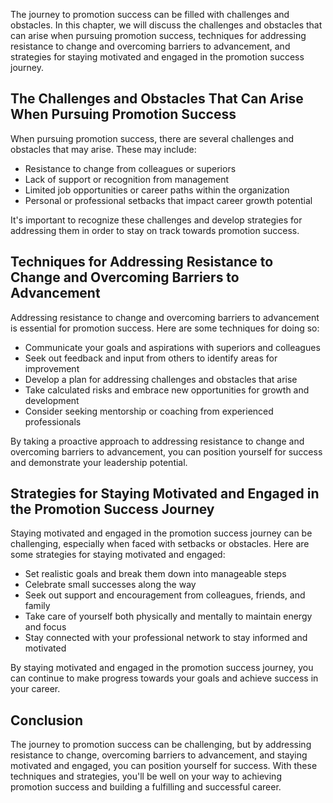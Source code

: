 
The journey to promotion success can be filled with challenges and obstacles. In this chapter, we will discuss the challenges and obstacles that can arise when pursuing promotion success, techniques for addressing resistance to change and overcoming barriers to advancement, and strategies for staying motivated and engaged in the promotion success journey.

The Challenges and Obstacles That Can Arise When Pursuing Promotion Success
---------------------------------------------------------------------------

When pursuing promotion success, there are several challenges and obstacles that may arise. These may include:

* Resistance to change from colleagues or superiors
* Lack of support or recognition from management
* Limited job opportunities or career paths within the organization
* Personal or professional setbacks that impact career growth potential

It's important to recognize these challenges and develop strategies for addressing them in order to stay on track towards promotion success.

Techniques for Addressing Resistance to Change and Overcoming Barriers to Advancement
-------------------------------------------------------------------------------------

Addressing resistance to change and overcoming barriers to advancement is essential for promotion success. Here are some techniques for doing so:

* Communicate your goals and aspirations with superiors and colleagues
* Seek out feedback and input from others to identify areas for improvement
* Develop a plan for addressing challenges and obstacles that arise
* Take calculated risks and embrace new opportunities for growth and development
* Consider seeking mentorship or coaching from experienced professionals

By taking a proactive approach to addressing resistance to change and overcoming barriers to advancement, you can position yourself for success and demonstrate your leadership potential.

Strategies for Staying Motivated and Engaged in the Promotion Success Journey
-----------------------------------------------------------------------------

Staying motivated and engaged in the promotion success journey can be challenging, especially when faced with setbacks or obstacles. Here are some strategies for staying motivated and engaged:

* Set realistic goals and break them down into manageable steps
* Celebrate small successes along the way
* Seek out support and encouragement from colleagues, friends, and family
* Take care of yourself both physically and mentally to maintain energy and focus
* Stay connected with your professional network to stay informed and motivated

By staying motivated and engaged in the promotion success journey, you can continue to make progress towards your goals and achieve success in your career.

Conclusion
----------

The journey to promotion success can be challenging, but by addressing resistance to change, overcoming barriers to advancement, and staying motivated and engaged, you can position yourself for success. With these techniques and strategies, you'll be well on your way to achieving promotion success and building a fulfilling and successful career.
